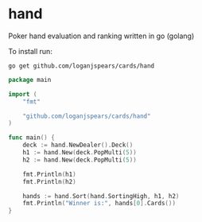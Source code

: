 hand
========

Poker hand evaluation and ranking written in go (golang)

To install run:

```
go get github.com/loganjspears/cards/hand
```

```go
package main

import (
	"fmt"

	"github.com/loganjspears/cards/hand"
)

func main() {
	deck := hand.NewDealer().Deck()
	h1 := hand.New(deck.PopMulti(5))
	h2 := hand.New(deck.PopMulti(5))

	fmt.Println(h1)
	fmt.Println(h2)

	hands := hand.Sort(hand.SortingHigh, h1, h2)
	fmt.Println("Winner is:", hands[0].Cards())
}

```
